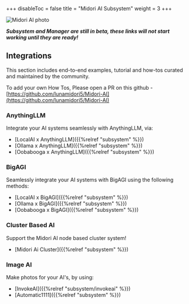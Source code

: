 +++
disableToc = false
title = "Midori AI Subsystem"
weight = 3
+++

![Midori AI photo](https://tea-cup.midori-ai.xyz/download/logosubsystem.png)

***Subsystem and Manager are still in beta, these links will not start working until they are ready!***

## Integrations

This section includes end-to-end examples, tutorial and how-tos curated and maintained by the community.

To add your own How Tos, Please open a PR on this github - [https://github.com/lunamidori5/Midori-AI](https://github.com/lunamidori5/Midori-AI)

### AnythingLLM
Integrate your AI systems seamlessly with AnythingLLM, via:
- [LocalAI x AnythingLLM]({{%relref "subsystem" %}})
- [Ollama x AnythingLLM]({{%relref "subsystem" %}})
- [Oobabooga x AnythingLLM]({{%relref "subsystem" %}})

### BigAGI
Seamlessly integrate your AI systems with BigAGI using the following methods:
- [LocalAI x BigAGI]({{%relref "subsystem" %}})
- [Ollama x BigAGI]({{%relref "subsystem" %}})
- [Oobabooga x BigAGI]({{%relref "subsystem" %}})

### Cluster Based AI
Support the Midori AI node based cluster system!
- [Midori Ai Cluster]({{%relref "subsystem" %}})

### Image AI
Make photos for your AI's, by using:
- [InvokeAI]({{%relref "subsystem/invokeai" %}})
- [Automatic1111]({{%relref "subsystem" %}})